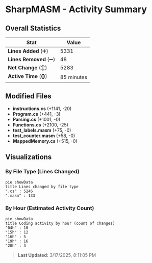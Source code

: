 # SharpMASM - Activity Summary 

## Overall Statistics

| Stat                   | Value                                                             |
| ---------------------- | ----------------------------------------------------------------- |
| **Lines Added** (➕)   | 5331                                          |
| **Lines Removed** (➖) | 48                                        |
| **Net Change** (↕)    | 5283                |
| **Active Time** (⌚)   | 85 minutes |


## Modified Files
- **instructions.cs** (+1141, -20)
- **Program.cs** (+441, -3)
- **Parsing.cs** (+1001, -0)
- **Functions.cs** (+2100, -25)
- **test_labels.masm** (+75, -0)
- **test_counter.masm** (+58, -0)
- **MappedMemory.cs** (+515, -0)

## Visualizations

### By File Type (Lines Changed)

```mermaid
pie showData
title Lines changed by file type
".cs" : 5246
".masm" : 133
```

### By Hour (Estimated Activity Count)

```mermaid
pie showData
title Coding activity by hour (count of changes)
"04h" : 10
"15h" : 12
"16h" : 5
"19h" : 16
"20h" : 3
```


> **Last Updated:** 3/17/2025, 8:11:05 PM